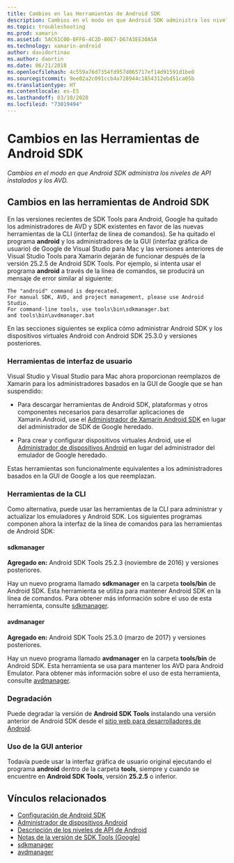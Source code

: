 ```yaml
---
title: Cambios en las Herramientas de Android SDK
description: Cambios en el modo en que Android SDK administra los niveles de API instalados y los AVD.
ms.topic: troubleshooting
ms.prod: xamarin
ms.assetid: 5AC61C00-0FF6-4C2D-80E7-D67A3EE30A5A
ms.technology: xamarin-android
author: davidortinau
ms.author: daortin
ms.date: 06/21/2018
ms.openlocfilehash: 4c559a76d7354fd957d065717ef14d91591d1be0
ms.sourcegitcommit: 9ee02a2c091ccb4a728944c1854312ebd51ca05b
ms.translationtype: HT
ms.contentlocale: es-ES
ms.lasthandoff: 03/10/2020
ms.locfileid: "73019494"
---
```

# <a name="changes-to-the-android-sdk-tooling"></a>Cambios en las Herramientas de Android SDK

_Cambios en el modo en que Android SDK administra los niveles de API instalados y los AVD._

## <a name="changes-to-android-sdk-tooling"></a>Cambios en las herramientas de Android SDK

En las versiones recientes de SDK Tools para Android, Google ha quitado los administradores de AVD y SDK existentes en favor de las nuevas herramientas de la CLI (interfaz de línea de comandos). Se ha quitado el programa **android** y los administradores de la GUI (interfaz gráfica de usuario) de Google de Visual Studio para Mac y las versiones anteriores de Visual Studio Tools para Xamarin dejarán de funcionar después de la versión 25.2.5 de Android SDK Tools. Por ejemplo, si intenta usar el programa **android** a través de la línea de comandos, se producirá un mensaje de error similar al siguiente:

```shell
The "android" command is deprecated.
For manual SDK, AVD, and project management, please use Android Studio.
For command-line tools, use tools\bin\sdkmanager.bat
and tools\bin\avdmanager.bat
```

En las secciones siguientes se explica cómo administrar Android SDK y los dispositivos virtuales Android con Android SDK 25.3.0 y versiones posteriores.

### <a name="ui-tools"></a>Herramientas de interfaz de usuario

Visual Studio y Visual Studio para Mac ahora proporcionan reemplazos de Xamarin para los administradores basados en la GUI de Google que se han suspendido:

- Para descargar herramientas de Android SDK, plataformas y otros componentes necesarios para desarrollar aplicaciones de Xamarin.Android, use el [Administrador de Xamarin Android SDK](~/android/get-started/installation/android-sdk.md) en lugar del administrador de SDK de Google heredado.

- Para crear y configurar dispositivos virtuales Android, use el [Administrador de dispositivos Android](~/android/get-started/installation/android-emulator/device-manager.md) en lugar del administrador del emulador de Google heredado.

Estas herramientas son funcionalmente equivalentes a los administradores basados en la GUI de Google a los que reemplazan.

### <a name="cli-tools"></a>Herramientas de la CLI

Como alternativa, puede usar las herramientas de la CLI para administrar y actualizar los emuladores y Android SDK. Los siguientes programas componen ahora la interfaz de la línea de comandos para las herramientas de Android SDK:

#### <a name="sdkmanager"></a>sdkmanager

**Agregado en:** Android SDK Tools 25.2.3 (noviembre de 2016) y versiones posteriores.

Hay un nuevo programa llamado **sdkmanager** en la carpeta **tools/bin** de Android SDK. Esta herramienta se utiliza para mantener Android SDK en la línea de comandos. Para obtener más información sobre el uso de esta herramienta, consulte [sdkmanager](https://developer.android.com/studio/command-line/sdkmanager.html).

#### <a name="avdmanager"></a>avdmanager

**Agregado en:** Android SDK Tools 25.3.0 (marzo de 2017) y versiones posteriores.

Hay un nuevo programa llamado **avdmanager** en la carpeta **tools/bin** de Android SDK. Esta herramienta se usa para mantener los AVD para Android Emulator. Para obtener más información sobre el uso de esta herramienta, consulte [avdmanager](https://developer.android.com/studio/command-line/avdmanager.html).

### <a name="downgrading"></a>Degradación

Puede degradar la versión de **Android SDK Tools** instalando una versión anterior de Android SDK desde el [sitio web para desarrolladores de Android](https://developer.android.com/studio/index.html).

### <a name="using-the-old-gui"></a>Uso de la GUI anterior

Todavía puede usar la interfaz gráfica de usuario original ejecutando el programa **android** dentro de la carpeta **tools**, siempre y cuando se encuentre en **Android SDK Tools**, versión **25.2.5** o inferior.

## <a name="related-links"></a>Vínculos relacionados

- [Configuración de Android SDK](~/android/get-started/installation/android-sdk.md)
- [Administrador de dispositivos Android](~/android/get-started/installation/android-emulator/device-manager.md)
- [Descripción de los niveles de API de Android](~/android/app-fundamentals/android-api-levels.md)
- [Notas de la versión de SDK Tools (Google)](https://developer.android.com/studio/releases/sdk-tools.html)
- [sdkmanager](https://developer.android.com/studio/command-line/sdkmanager.html)
- [avdmanager](https://developer.android.com/studio/command-line/avdmanager.html)
